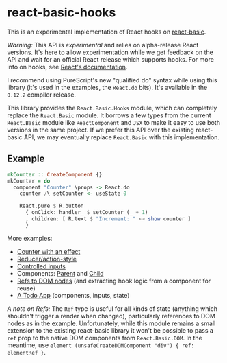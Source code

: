 # react-basic-hooks

This is an experimental implementation of React hooks on [react-basic](https://github.com/lumihq/purescript-react-basic).

*Warning:* This API is *experimental* and relies on alpha-release React versions.
It's here to allow experimentation while we get feedback on the API and wait for an official React release which supports hooks.
For more info on hooks, see [React's documentation](https://reactjs.org/docs/hooks-intro.html).

I recommend using PureScript's new "qualified do" syntax while using this library (it's used in the examples, the `React.do` bits).
It's available in the  `0.12.2` compiler release.

This library provides the `React.Basic.Hooks` module, which can completely replace the `React.Basic` module.
It borrows a few types from the current `React.Basic` module like `ReactComponent` and `JSX` to make it easy to use both versions in the same project.
If we prefer this API over the existing react-basic API, we may eventually replace `React.Basic` with this implementation.

## Example

```purs
mkCounter :: CreateComponent {}
mkCounter = do
  component "Counter" \props -> React.do
    counter /\ setCounter <- useState 0

    React.pure $ R.button
      { onClick: handler_ $ setCounter (_ + 1)
      , children: [ R.text $ "Increment: " <> show counter ]
      }
```

More examples:

- [Counter with an effect](./examples/counter/src/Counter.purs)
- [Reducer/action-style](./examples/reducer/src/Reducer.purs)
- [Controlled inputs](./examples/controlled-input/src/ControlledInput.purs)
- Components: [Parent](./examples/component/src/Container.purs) and [Child](./examples/component/src/ToggleButton.purs)
- [Refs to DOM nodes](./examples/refs/src/Refs.purs) (and extracting hook logic from a component for reuse)
- [A Todo App](./examples/todo-app/src/TodoApp.purs) (components, inputs, state)

*A note on Refs:* The `Ref` type is useful for all kinds of state (anything which shouldn't trigger a render when changed), particularly references to DOM nodes as in the example.
Unfortunately, while this module remains a small extension to the existing react-basic library it won't be possible to pass a `ref` prop to the native DOM components from `React.Basic.DOM`.
In the meantime, use `element (unsafeCreateDOMComponent "div") { ref: elementRef }`.
